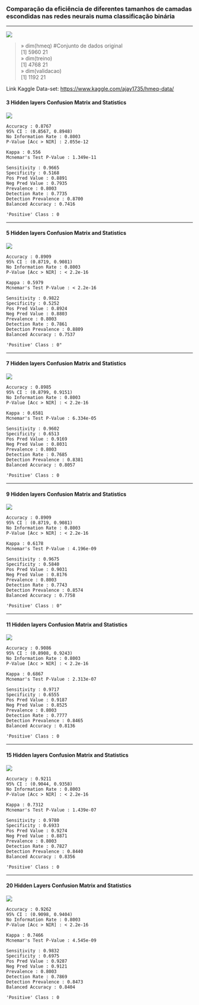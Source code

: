 ### Comparação da eficiência de diferentes tamanhos de camadas escondidas nas redes neurais numa classificação binária
---
![](https://i.imgur.com/vP4ljO5.png)

> » dim(hmeq) #Conjunto de dados original  
[1] 5960   21  
> » dim(treino)  
[1] 4768   21  
> » dim(validacao)  
[1] 1192   21

Link Kaggle Data-set: https://www.kaggle.com/ajay1735/hmeq-data/

#### 3 Hidden layers Confusion Matrix and Statistics
![](https://i.imgur.com/LPuOZVh.png)

	Accuracy : 0.8767          
	95% CI : (0.8567, 0.8948)
	No Information Rate : 0.8003          
	P-Value [Acc > NIR] : 2.055e-12       

	Kappa : 0.556           
	Mcnemar's Test P-Value : 1.349e-11       

	Sensitivity : 0.9665          
	Specificity : 0.5168          
	Pos Pred Value : 0.8891          
	Neg Pred Value : 0.7935          
	Prevalence : 0.8003          
	Detection Rate : 0.7735          
	Detection Prevalence : 0.8700          
	Balanced Accuracy : 0.7416          

	'Positive' Class : 0
  
---

#### 5 Hidden layers Confusion Matrix and Statistics
![](https://i.imgur.com/1rk1q2n.png)

	Accuracy : 0.8909          
	95% CI : (0.8719, 0.9081)
	No Information Rate : 0.8003          
	P-Value [Acc > NIR] : < 2.2e-16       

	Kappa : 0.5979          
	Mcnemar's Test P-Value : < 2.2e-16       

	Sensitivity : 0.9822          
	Specificity : 0.5252          
	Pos Pred Value : 0.8924          
	Neg Pred Value : 0.8803          
	Prevalence : 0.8003          
	Detection Rate : 0.7861          
	Detection Prevalence : 0.8809          
	Balanced Accuracy : 0.7537          

	'Positive' Class : 0"
  
---
#### 7 Hidden layers Confusion Matrix and Statistics
![](https://i.imgur.com/RvbGrDL.png)

	Accuracy : 0.8985          
	95% CI : (0.8799, 0.9151)
	No Information Rate : 0.8003          
	P-Value [Acc > NIR] : < 2.2e-16       

	Kappa : 0.6581          
	Mcnemar's Test P-Value : 6.334e-05       

	Sensitivity : 0.9602          
	Specificity : 0.6513          
	Pos Pred Value : 0.9169          
	Neg Pred Value : 0.8031          
	Prevalence : 0.8003          
	Detection Rate : 0.7685          
	Detection Prevalence : 0.8381          
	Balanced Accuracy : 0.8057          

	'Positive' Class : 0
  
---
#### 9 Hidden layers Confusion Matrix and Statistics
![](https://i.imgur.com/vpxkXfh.png)

	Accuracy : 0.8909          
	95% CI : (0.8719, 0.9081)
	No Information Rate : 0.8003          
	P-Value [Acc > NIR] : < 2.2e-16       

	Kappa : 0.6178          
	Mcnemar's Test P-Value : 4.196e-09       

	Sensitivity : 0.9675          
	Specificity : 0.5840          
	Pos Pred Value : 0.9031          
	Neg Pred Value : 0.8176          
	Prevalence : 0.8003          
	Detection Rate : 0.7743          
	Detection Prevalence : 0.8574          
	Balanced Accuracy : 0.7758          

	'Positive' Class : 0"
  
---
#### 11 Hidden layers Confusion Matrix and Statistics
![](https://i.imgur.com/T19atdF.png)

	Accuracy : 0.9086          
	95% CI : (0.8908, 0.9243)
	No Information Rate : 0.8003          
	P-Value [Acc > NIR] : < 2.2e-16       

	Kappa : 0.6867          
	Mcnemar's Test P-Value : 2.313e-07       

	Sensitivity : 0.9717          
	Specificity : 0.6555          
	Pos Pred Value : 0.9187          
	Neg Pred Value : 0.8525          
	Prevalence : 0.8003          
	Detection Rate : 0.7777          
	Detection Prevalence : 0.8465          
	Balanced Accuracy : 0.8136          

	'Positive' Class : 0
  
---
#### 15 Hidden layers Confusion Matrix and Statistics
![](https://i.imgur.com/Fp5dy40.png)

	Accuracy : 0.9211          
	95% CI : (0.9044, 0.9358)
	No Information Rate : 0.8003          
	P-Value [Acc > NIR] : < 2.2e-16       

	Kappa : 0.7312          
	Mcnemar's Test P-Value : 1.439e-07       

	Sensitivity : 0.9780          
	Specificity : 0.6933          
	Pos Pred Value : 0.9274          
	Neg Pred Value : 0.8871          
	Prevalence : 0.8003          
	Detection Rate : 0.7827          
	Detection Prevalence : 0.8440          
	Balanced Accuracy : 0.8356          

	'Positive' Class : 0
  
---
#### 20 Hidden Layers Confusion Matrix and Statistics
![](https://i.imgur.com/8K6leAw.png)

	Accuracy : 0.9262          
	95% CI : (0.9098, 0.9404)
	No Information Rate : 0.8003          
	P-Value [Acc > NIR] : < 2.2e-16       

	Kappa : 0.7466          
	Mcnemar's Test P-Value : 4.545e-09       

	Sensitivity : 0.9832          
	Specificity : 0.6975          
	Pos Pred Value : 0.9287          
	Neg Pred Value : 0.9121          
	Prevalence : 0.8003          
	Detection Rate : 0.7869          
	Detection Prevalence : 0.8473          
	Balanced Accuracy : 0.8404          

	'Positive' Class : 0
